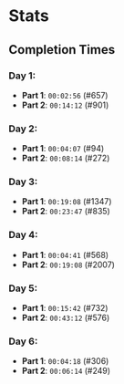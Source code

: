 # Stats

## Completion Times
### Day 1:
- **Part 1**: `00:02:56` (#657)
- **Part 2**: `00:14:12` (#901)

### Day 2:
- **Part 1**: `00:04:07` (#94)
- **Part 2**: `00:08:14` (#272)

### Day 3:
- **Part 1**: `00:19:08` (#1347)
- **Part 2**: `00:23:47` (#835)

### Day 4:
- **Part 1**: `00:04:41` (#568)
- **Part 2**: `00:19:08` (#2007)

### Day 5: 
- **Part 1**: `00:15:42` (#732)
- **Part 2**: `00:43:12` (#576)

### Day 6:
- **Part 1**: `00:04:18` (#306)
- **Part 2**: `00:06:14` (#249)
